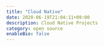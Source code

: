 ```yaml
---
title: "Cloud Native"
date: 2020-06-19T21:04:11+09:00
description: Cloud Native Projects
category: open source
enableBio: false
---
```

